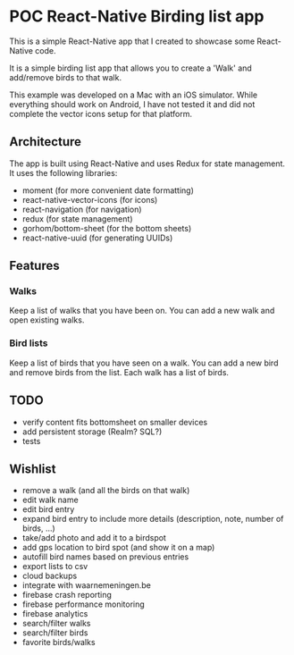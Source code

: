 # POC React-Native Birding list app

This is a simple React-Native app that I created to showcase some React-Native code. 

It is a simple birding list app that allows you to create a 'Walk' and add/remove birds to that walk.

This example was developed on a Mac with an iOS simulator. 
While everything should work on Android, I have not tested it and did not complete the vector icons setup for that platform. 

## Architecture

The app is built using React-Native and uses Redux for state management. It uses the following libraries:
- moment (for more convenient date formatting)
- react-native-vector-icons (for icons)
- react-navigation (for navigation)
- redux (for state management)
- gorhom/bottom-sheet (for the bottom sheets)
- react-native-uuid (for generating UUIDs)


## Features

### Walks

Keep a list of walks that you have been on. You can add a new walk and open existing walks.

### Bird lists

Keep a list of birds that you have seen on a walk. You can add a new bird and remove birds from the list.
Each walk has a list of birds.

## TODO

- verify content fits bottomsheet on smaller devices
- add persistent storage (Realm? SQL?)
- tests 

## Wishlist

- remove a walk (and all the birds on that walk)
- edit walk name
- edit bird entry
- expand bird entry to include more details (description, note, number of birds, ...)
- take/add photo and add it to a birdspot
- add gps location to bird spot (and show it on a map)
- autofill bird names based on previous entries
- export lists to csv
- cloud backups 
- integrate with waarnemeningen.be
- firebase crash reporting
- firebase performance monitoring
- firebase analytics
- search/filter walks
- search/filter birds
- favorite birds/walks
